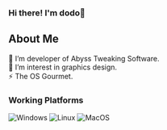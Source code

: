 ### Hi there! I'm dodo👋

<h2>About Me</h2>
🔭 I’m developer of Abyss Tweaking Software.
<br>
🌱 I’m interest in graphics design.
<br>
⚡ The OS Gourmet.
<br>

<h3>Working Platforms</h3>

![Windows](https://shields.io/badge/Windows--9cf?&logo=Windows&logoColor=00adef)
![Linux](https://shields.io/badge/Linux--9cf?logo=Linux&style=social)
![MacOS](https://shields.io/badge/MacOS--9cf?logo=Apple&style=social)
